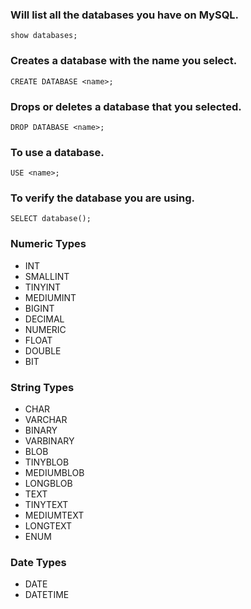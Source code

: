### Will list all the databases you have on MySQL.

```
show databases;
```

### Creates a database with the name you select.

```
CREATE DATABASE <name>;
```

### Drops or deletes a database that you selected.

```
DROP DATABASE <name>;
```

### To use a database.

```
USE <name>;
```

### To verify the database you are using.

```
SELECT database();
```

### Numeric Types

- INT
- SMALLINT
- TINYINT
- MEDIUMINT
- BIGINT
- DECIMAL
- NUMERIC
- FLOAT
- DOUBLE
- BIT

### String Types

- CHAR
- VARCHAR
- BINARY
- VARBINARY
- BLOB
- TINYBLOB
- MEDIUMBLOB
- LONGBLOB
- TEXT
- TINYTEXT
- MEDIUMTEXT
- LONGTEXT
- ENUM

### Date Types

- DATE
- DATETIME

























